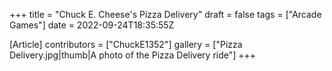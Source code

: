 +++
title = "Chuck E. Cheese's Pizza Delivery"
draft = false
tags = ["Arcade Games"]
date = 2022-09-24T18:35:55Z

[Article]
contributors = ["ChuckE1352"]
gallery = ["Pizza Delivery.jpg|thumb|A photo of the Pizza Delivery ride"]
+++
